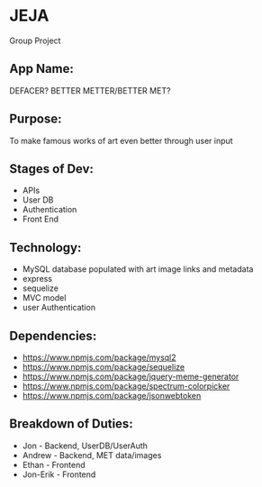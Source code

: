 # JEJA
Group Project

## App Name:
DEFACER?
BETTER METTER/BETTER MET?

## Purpose:
To make famous works of art even better through user input

## Stages of Dev:
* APIs
* User DB
* Authentication
* Front End

## Technology:
* MySQL database populated with art image links and metadata
* express
* sequelize
* MVC model
* user Authentication

## Dependencies:
* https://www.npmjs.com/package/mysql2
* https://www.npmjs.com/package/sequelize
* https://www.npmjs.com/package/jquery-meme-generator
* https://www.npmjs.com/package/spectrum-colorpicker
* https://www.npmjs.com/package/jsonwebtoken

## Breakdown of Duties:
* Jon - Backend, UserDB/UserAuth
* Andrew - Backend, MET data/images
* Ethan - Frontend
* Jon-Erik - Frontend
